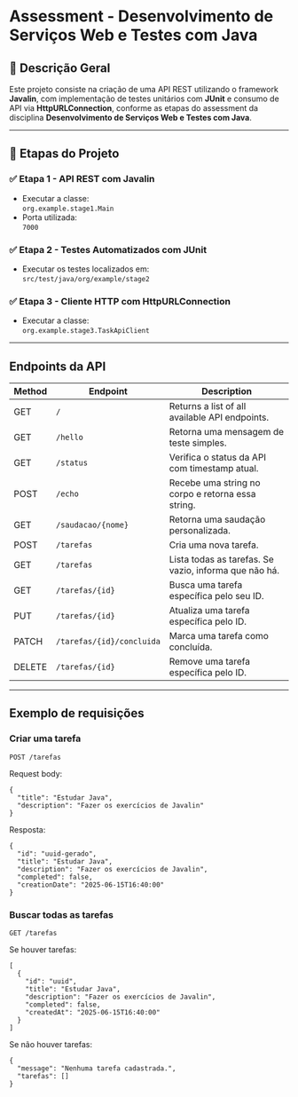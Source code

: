 # Assessment - Desenvolvimento de Serviços Web e Testes com Java

## 📑 Descrição Geral
Este projeto consiste na criação de uma API REST utilizando o framework **Javalin**, com implementação de testes unitários com **JUnit** e consumo de API via **HttpURLConnection**, conforme as etapas do assessment da disciplina **Desenvolvimento de Serviços Web e Testes com Java**.

---

## 🚀 Etapas do Projeto

### ✅ Etapa 1 - API REST com Javalin
- Executar a classe:  
  `org.example.stage1.Main`
- Porta utilizada:  
  `7000`

### ✅ Etapa 2 - Testes Automatizados com JUnit
- Executar os testes localizados em:  
  `src/test/java/org/example/stage2`

### ✅ Etapa 3 - Cliente HTTP com HttpURLConnection
- Executar a classe:  
  `org.example.stage3.TaskApiClient`

---

## Endpoints da API

| Method | Endpoint                  | Description                                           |
|--------|---------------------------|-------------------------------------------------------|
| GET    | `/`                       | Returns a list of all available API endpoints.        |
| GET    | `/hello`                  | Retorna uma mensagem de teste simples.                |
| GET    | `/status`                 | Verifica o status da API com timestamp atual.         |
| POST   | `/echo`                   | Recebe uma string no corpo e retorna essa string.     |
| GET    | `/saudacao/{nome}`        | Retorna uma saudação personalizada.                   |
| POST   | `/tarefas`                | Cria uma nova tarefa.                                 |
| GET    | `/tarefas`                | Lista todas as tarefas. Se vazio, informa que não há. |
| GET    | `/tarefas/{id}`           | Busca uma tarefa específica pelo seu ID.              |
| PUT    | `/tarefas/{id}`           | Atualiza uma tarefa específica pelo ID.               |
| PATCH  | `/tarefas/{id}/concluida` | Marca uma tarefa como concluída.                      |
| DELETE | `/tarefas/{id}`           | Remove uma tarefa específica pelo ID.                 |

--- 

## Exemplo de requisições

### Criar uma tarefa

`POST /tarefas`

Request body:
```
{
  "title": "Estudar Java",
  "description": "Fazer os exercícios de Javalin"
}
```

Resposta:

```
{
  "id": "uuid-gerado",
  "title": "Estudar Java",
  "description": "Fazer os exercícios de Javalin",
  "completed": false,
  "creationDate": "2025-06-15T16:40:00"
}
```

### Buscar todas as tarefas

`GET /tarefas`

Se houver tarefas:
```
[
  {
    "id": "uuid",
    "title": "Estudar Java",
    "description": "Fazer os exercícios de Javalin",
    "completed": false,
    "createdAt": "2025-06-15T16:40:00"
  }
]
```
Se não houver tarefas:

```
{
  "message": "Nenhuma tarefa cadastrada.",
  "tarefas": []
}
```